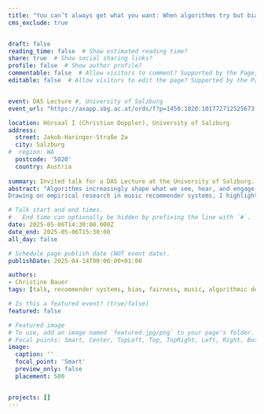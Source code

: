 ```yaml
---
title: "You can’t always get what you want: When algorithms try but biases persist"
cms_exclude: true


draft: false
reading_time: false  # Show estimated reading time?
share: true  # Show social sharing links?
profile: false  # Show author profile?
commentable: false  # Allow visitors to comment? Supported by the Page, Post, and Docs content types.
editable: false  # Allow visitors to edit the page? Supported by the Page, Post, and Docs content types.


event: DAS Lecture #, University of Salzburg
event_url: "https://axapp.sbg.ac.at/ords/f?p=1450:1020:101772712525673::NO::P1020_ID:14140"

location: Hörsaal I (Christian Doppler), University of Salzburg
address:
  street: Jakob-Haringer-Straße 2a
  city: Salzburg
#  region: WA
  postcode: '5020'
  country: Austria
  
summary: Invited talk for a DAS Lecture at the University of Salzburg.
abstract: "Algorithms increasingly shape what we see, hear, and engage with in daily life. Recommender systems, in particular, aim to connect users with relevant content through personalization mechanisms—yet, they often reproduce and amplify existing societal biases. In this talk, I examine the persistence of systematic biases, focusing on the complex interactions between algorithmic models, user behavior, and feedback loops.<br>
Drawing on empirical research in music recommender systems, I highlight how underlying distributional patterns can undermine fairness interventions. Beyond identifying challenges, I will discuss approaches that integrate algorithmic adjustments with broader socio-technical considerations, raising important questions about responsibility, design choices, and how to evaluate systems beyond traditional performance metrics. This work reflects my commitment to developing systems that serve both consumers and providers more equitably."

# Talk start and end times.
#   End time can optionally be hidden by prefixing the line with `#`.
date: 2025-05-06T14:30:00.000Z
date_end: 2025-05-06T15:30:00
all_day: false

# Schedule page publish date (NOT event date).
publishDate: 2025-04-14T00:00:00+01:00

authors:
- Christine Bauer
tags: [talk, recommender systems, bias, fairness, music, algorithmic decision-making, personalization]

# Is this a featured event? (true/false)
featured: false

# Featured image
# To use, add an image named `featured.jpg/png` to your page's folder.
# Focal points: Smart, Center, TopLeft, Top, TopRight, Left, Right, BottomLeft, Bottom, BottomRight.
image:
  caption: ''
  focal_point: 'Smart'
  preview_only: false
  placement: 500


projects: []
---
```

